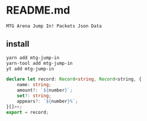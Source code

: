# README.md

    MTG Arena Jump In! Packets Json Data

## install

```bash
yarn add mtg-jump-in
yarn-tool add mtg-jump-in
yt add mtg-jump-in
```

```typescript
declare let record: Record<string, Record<string, {
    name: string;
    amount?: `${number}`;
    set?: string;
    appears?: `${number}%`;
}[]>>;
export = record;
```
